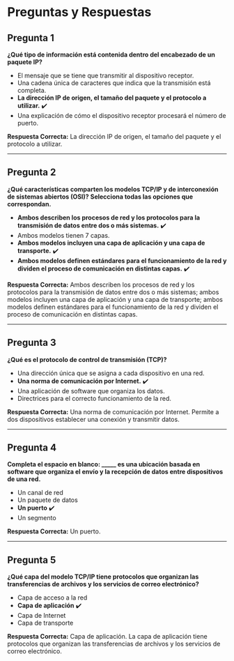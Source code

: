 # Preguntas y Respuestas

## Pregunta 1
**¿Qué tipo de información está contenida dentro del encabezado de un paquete IP?**

- El mensaje que se tiene que transmitir al dispositivo receptor.
- Una cadena única de caracteres que indica que la transmisión está completa.
- **La dirección IP de origen, el tamaño del paquete y el protocolo a utilizar.** ✔️
- Una explicación de cómo el dispositivo receptor procesará el número de puerto.

**Respuesta Correcta:** La dirección IP de origen, el tamaño del paquete y el protocolo a utilizar.

---

## Pregunta 2
**¿Qué características comparten los modelos TCP/IP y de interconexión de sistemas abiertos (OSI)? Selecciona todas las opciones que correspondan.**

- **Ambos describen los procesos de red y los protocolos para la transmisión de datos entre dos o más sistemas.** ✔️
- Ambos modelos tienen 7 capas.
- **Ambos modelos incluyen una capa de aplicación y una capa de transporte.** ✔️
- **Ambos modelos definen estándares para el funcionamiento de la red y dividen el proceso de comunicación en distintas capas.** ✔️

**Respuesta Correcta:** Ambos describen los procesos de red y los protocolos para la transmisión de datos entre dos o más sistemas; ambos modelos incluyen una capa de aplicación y una capa de transporte; ambos modelos definen estándares para el funcionamiento de la red y dividen el proceso de comunicación en distintas capas.

---

## Pregunta 3
**¿Qué es el protocolo de control de transmisión (TCP)?**

- Una dirección única que se asigna a cada dispositivo en una red.
- **Una norma de comunicación por Internet.** ✔️
- Una aplicación de software que organiza los datos.
- Directrices para el correcto funcionamiento de la red.

**Respuesta Correcta:** Una norma de comunicación por Internet. Permite a dos dispositivos establecer una conexión y transmitir datos.

---

## Pregunta 4
**Completa el espacio en blanco: _____ es una ubicación basada en software que organiza el envío y la recepción de datos entre dispositivos de una red.**

- Un canal de red
- Un paquete de datos
- **Un puerto** ✔️
- Un segmento

**Respuesta Correcta:** Un puerto.

---

## Pregunta 5
**¿Qué capa del modelo TCP/IP tiene protocolos que organizan las transferencias de archivos y los servicios de correo electrónico?**

- Capa de acceso a la red
- **Capa de aplicación** ✔️
- Capa de Internet
- Capa de transporte

**Respuesta Correcta:** Capa de aplicación. La capa de aplicación tiene protocolos que organizan las transferencias de archivos y los servicios de correo electrónico.
